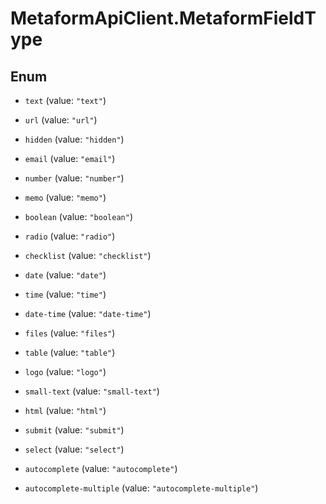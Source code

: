 # MetaformApiClient.MetaformFieldType

## Enum


* `text` (value: `"text"`)

* `url` (value: `"url"`)

* `hidden` (value: `"hidden"`)

* `email` (value: `"email"`)

* `number` (value: `"number"`)

* `memo` (value: `"memo"`)

* `boolean` (value: `"boolean"`)

* `radio` (value: `"radio"`)

* `checklist` (value: `"checklist"`)

* `date` (value: `"date"`)

* `time` (value: `"time"`)

* `date-time` (value: `"date-time"`)

* `files` (value: `"files"`)

* `table` (value: `"table"`)

* `logo` (value: `"logo"`)

* `small-text` (value: `"small-text"`)

* `html` (value: `"html"`)

* `submit` (value: `"submit"`)

* `select` (value: `"select"`)

* `autocomplete` (value: `"autocomplete"`)

* `autocomplete-multiple` (value: `"autocomplete-multiple"`)


